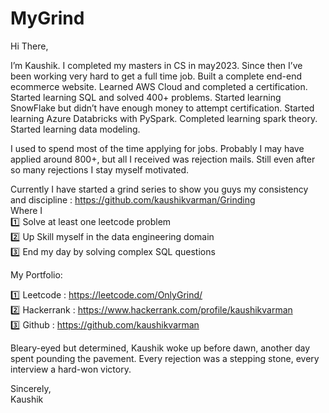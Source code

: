 # MyGrind

Hi There,


I’m Kaushik. I completed my masters in CS in may2023. Since then I’ve been working very hard to get a full time job. Built a complete end-end ecommerce website. Learned AWS Cloud and completed a certification. Started learning SQL and solved 400+ problems. Started learning SnowFlake but didn’t have enough money to attempt certification. Started learning Azure Databricks with PySpark. Completed learning spark theory. Started learning data modeling. 

I used to spend most of the time applying for jobs. Probably I may have applied around 800+, but all I received was rejection mails. Still even after so many rejections I stay myself motivated.

Currently I have started a grind series to show you guys my consistency and discipline 
 : https://github.com/kaushikvarman/Grinding <br>
Where I <br>
:one: Solve at least one leetcode problem <br>
:two: Up Skill myself in the data engineering domain <br>
:three: End my day by solving complex SQL questions <br>

My Portfolio:

:one: Leetcode : https://leetcode.com/OnlyGrind/ <br>
:two: Hackerrank : https://www.hackerrank.com/profile/kaushikvarman <br>
:three: Github : https://github.com/kaushikvarman    

Bleary-eyed but determined, Kaushik woke up before dawn, another day spent pounding the pavement. Every rejection was a stepping stone, every interview a hard-won victory.


Sincerely, <br>
Kaushik
